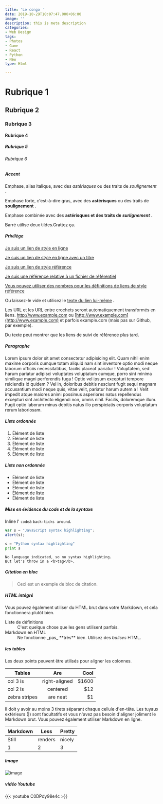```yaml
---
title: 'Le congo '
date: 2019-10-29T10:07:47.000+06:00
image: ''
description: this is meta description
categories:
- Web Design
tags:
- Photos
- Game
- React
- Python
- New
type: Html

---
```

# Rubrique 1

## Rubrique 2

### Rubrique 3

#### Rubrique 4

##### Rubrique 5

###### Rubrique 6

<h>

##### Accent

Emphase, alias italique, avec des _astérisques_ ou des traits de _soulignement_ .

Emphase forte, c'est-à-dire gras, avec des **astérisques** ou des traits de **soulignement** .

Emphase combinée avec des **astérisques et des traits de _surlignement_** .

Barré utilise deux tildes.~~Grattez ça.~~

<h>

##### Privilège

[Je suis un lien de style en ligne](https://www.google.com)

[Je suis un lien de style en ligne avec un titre](https://www.google.com "Google's Homepage")

[Je suis un lien de style référence](https://www.mozilla.org)

[Je suis une référence relative à un fichier de référentiel](../blob/master/LICENSE)

[Vous pouvez utiliser des nombres pour les définitions de liens de style référence](http://slashdot.org)

Ou laissez-le vide et utilisez le [texte du lien lui-même](http://www.reddit.com) .

Les URL et les URL entre crochets seront automatiquement transformés en liens. http://www.example.com ou [http://www.example.com](http://www.example.com) et parfois example.com (mais pas sur Github, par exemple).

Du texte peut montrer que les liens de suivi de référence plus tard.

<h>

##### Paragraphe

Lorem ipsum dolor sit amet consectetur adipisicing elit. Quam nihil enim maxime corporis cumque totam aliquid nam sint inventore optio modi neque laborum officiis necessitatibus, facilis placeat pariatur ! Voluptatem, sed harum pariatur adipisci voluptates voluptatum cumque, porro sint minima similique magni perferendis fuga ! Optio vel ipsum excepturi tempore reiciendis id quidem ? Vel in, doloribus debitis nesciunt fugit sequi magnam accusantium modi neque quis, vitae velit, pariatur harum autem a ! Velit impedit atque maiores animi possimus asperiores natus repellendus excepturi sint architecto eligendi non, omnis nihil. Facilis, doloremque illum. Fugit optio laborum minus debitis natus illo perspiciatis corporis voluptatum rerum laboriosam.

<h>

##### Liste ordonnée

1. Élément de liste
2. Élément de liste
3. Élément de liste
4. Élément de liste
5. Élément de liste

##### Liste non ordonnée

* Élément de liste
* Élément de liste
* Élément de liste
* Élément de liste
* Élément de liste

<h>

##### Mise en évidence du code et de la syntaxe

Inline l' `code`a `back-ticks around`.

```javascript
var s = "JavaScript syntax highlighting";
alert(s);
```

```python
s = "Python syntax highlighting"
print s
```

    No language indicated, so no syntax highlighting. 
    But let's throw in a <b>tag</b>.

<h>

##### Citation en bloc

> Ceci est un exemple de bloc de citation.

<h>

##### HTML intégré

Vous pouvez également utiliser du HTML brut dans votre Markdown, et cela fonctionnera plutôt bien.

<dl> <dt>Liste de définitions</dt> <dd>C'est quelque chose que les gens utilisent parfois.</dd>

<dt>Markdown en HTML</dt> <dd>Ne fonctionne _pas_    **très** bien. Utilisez des <em>balises</em> HTML.</dd> </dl>

<h>

##### les tables

Les deux points peuvent être utilisés pour aligner les colonnes.

| Tables | Are | Cool |
| --- | :---: | ---: |
| col 3 is | right-aligned | $1600 |
| col 2 is | centered | $12 |
| zebra stripes | are neat | $1 |

Il doit y avoir au moins 3 tirets séparant chaque cellule d'en-tête. Les tuyaux extérieurs (|) sont facultatifs et vous n'avez pas besoin d'aligner joliment le Markdown brut. Vous pouvez également utiliser Markdown en ligne.

| Markdown | Less | Pretty |
| --- | --- | --- |
| Still | renders | nicely |
| 1 | 2 | 3 |

<h>

##### Image

![image](../../images/post/post-1.jpg)

<h>

##### vidéo Youtube

{{< youtube C0DPdy98e4c >}}